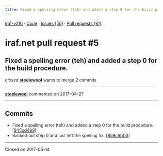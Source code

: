 ```yaml
---
title: Fixed a spelling error (teh) and added a step 0 for the build procedure. #5
---
```


[iraf-v216](/iraf-v216) · [Code](https://github.com/iraf-community/iraf/tree/iraf-v216) · [Issues (50)](/iraf-v216/issues) · [Pull requests (81)](/iraf-v216/issues/pulls)

# iraf.net pull request #5
## Fixed a spelling error (teh) and added a step 0 for the build procedure.
*closed* **[steelewool](https://github.com/steelewool)** wants to merge 2 commits

- - - -

**[steelewool](https://github.com/steelewool)** commented on 2017-04-27


- - - -

## Commits

* Fixed a spelling error (teh) and added a step 0 for the build procedure. [[945cd499](https://github.com/iraf-community/iraf/commit/945cd49980c248d45289fc4f2d74d072694d8cc9)]
* Backed out step 0 and just left the spelling fix. [[859c6b03](https://github.com/iraf-community/iraf/commit/859c6b03f648906720afafe1c0e6dda695d49726)]

- - - -

Closed on 2017-05-14
